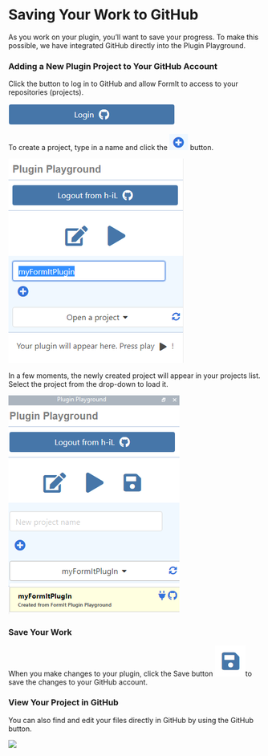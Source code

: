 # Saving Your Work to GitHub

As you work on your plugin, you’ll want to save your progress. To make this possible, we have integrated GitHub directly into the Plugin Playground.

### Adding a New Plugin Project to Your GitHub Account

Click the button to log in to GitHub and allow FormIt to access to your repositories (projects).

![](<../../../.gitbook/assets/image (51).png>)

To create a project, type in a name and click the ![](<../../../.gitbook/assets/image (58).png>) button.

![](<../../../.gitbook/assets/image (45).png>)

In a few moments, the newly created project will appear in your projects list. Select the project from the drop-down to load it.

![](<../../../.gitbook/assets/image (73).png>)

### Save Your Work

When you make changes to your plugin, click the Save button ![](<../../../.gitbook/assets/image (40).png>)to save the changes to your GitHub account.



### View Your Project in GitHub

You can also find and edit your files directly in GitHub by using the GitHub button.

![](https://formit3d.github.io/PluginPlayground/images/save3.png)

###
